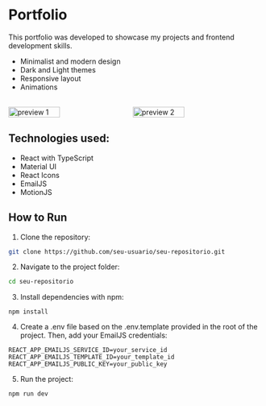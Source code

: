 # Portfolio 

This portfolio was developed to showcase my projects and frontend development skills.

- Minimalist and modern design 
- Dark and Light themes
- Responsive layout
- Animations  
<br>


<div style="display: flex; gap: 20px;">
  <img src="https://i.imgur.com/SGkJNkl.png" alt="preview 1" width="45%">
  <img src="https://i.imgur.com/Eky3s5J.png" alt="preview 2" width="45%">
</div>

## Technologies used:
- React with TypeScript
- Material UI
- React Icons
- EmailJS
- MotionJS

## How to Run

1. Clone the repository:

```bash
git clone https://github.com/seu-usuario/seu-repositorio.git
```

2. Navigate to the project folder:

```bash
cd seu-repositorio
```

3. Install dependencies with npm:
```
npm install
```

4. Create a .env file based on the .env.template provided in the root of the project. Then, add your EmailJS credentials:

```
REACT_APP_EMAILJS_SERVICE_ID=your_service_id
REACT_APP_EMAILJS_TEMPLATE_ID=your_template_id
REACT_APP_EMAILJS_PUBLIC_KEY=your_public_key
```

5. Run the project:
```
npm run dev
```
